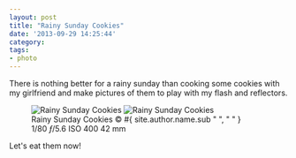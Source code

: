 ```yaml
---
layout: post
title: "Rainy Sunday Cookies"
date: '2013-09-29 14:25:44'
category: 
tags:
- photo
---
```


There is nothing better for a rainy sunday than cooking some cookies with my girlfriend and make pictures of them to play with my flash and reflectors.

<figure>
<picture>
  <!--[if IE 9]><video style="display: none;"><![endif]-->
  <source srcset="#{ site.img_base_url }images/2013-09-29-Cookies-26-900w.jpg, #{ site.img_base_url }images/2013-09-29-Cookies-26-1800w.jpg 2x" media="(min-width: 768px)">
  <source srcset="#{ site.img_base_url }images/2013-09-29-Cookies-26-480w.jpg, #{ site.img_base_url }images/2013-09-29-Cookies-26-960w.jpg 2x"> 
  <!--[if IE 9]></video><![endif]--> 
  <img srcset="#{ site.img_base_url }images/2013-09-29-Cookies-26-480w.jpg, #{ site.img_base_url }images/2013-09-29-Cookies-26-960w.jpg 2x" alt="Rainy Sunday Cookies">
</picture>
<noscript>
  <img src="#{ site.img_base_url }images/2013-09-29-Cookies-26-480w.jpg" alt="Rainy Sunday Cookies">
</noscript>
<figcaption>Rainy Sunday Cookies
  <span class="copyright">&copy;&nbsp;#{ site.author.name.sub " ", "&nbsp;" }</span>
</figcaption>
<div class="metadata">
  <i class="fa fa-camera"></i>
  <span class="speed">1/80</span>
  <span class="aperture"><i>&#402;</i>/5.6</span>
  <span class="iso">ISO&nbsp;400</span>
  <span class="focal-length">42&nbsp;mm</span>
</div>
</figure>

Let's eat them now!

